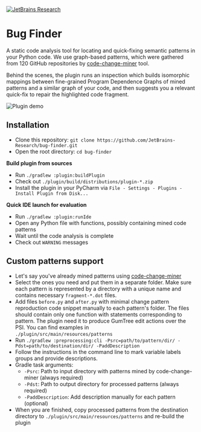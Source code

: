[![JetBrains Research](https://jb.gg/badges/research.svg)](https://confluence.jetbrains.com/display/ALL/JetBrains+on+GitHub)
#  Bug Finder

A static code analysis tool for locating and quick-fixing semantic patterns in your Python code. We use graph-based
patterns, which were gathered from 120 GitHub repositories by
[code-change-miner](https://github.com/JetBrains-Research/code-change-miner)
tool.

Behind the scenes, the plugin runs an inspection which builds isomorphic mappings between fine-grained Program
Dependence Graphs of mined patterns and a similar graph of your code, and then suggests you a relevant quick-fix to
repair the highlighted code fragment.

<img src="https://i.ibb.co/ySN4dcy/presentation.gif" alt="Plugin demo">

## Installation

 - Clone this repository: `git clone https://github.com/JetBrains-Research/bug-finder.git`
 - Open the root directory: `cd bug-finder`
 
**Build plugin from sources**

 - Run `./gradlew :plugin:buildPlugin`
 - Check out `./plugin/build/distributions/plugin-*.zip`
 - Install the plugin in your PyCharm via `File - Settings - Plugins - Install Plugin from Disk...`
 
**Quick IDE launch for evaluation**
 
 - Run `./gradlew :plugin:runIde`
 - Open any Python file with functions, possibly containing mined code patterns 
 - Wait until the code analysis is complete
 - Check out `WARNING` messages

## Custom patterns support

 - Let's say you've already mined patterns using 
 [code-change-miner](https://github.com/JetBrains-Research/code-change-miner)
 - Select the ones you need and put them in a separate folder.
 Make sure each pattern is represented by a directory
 with a unique name and contains necessary `fragment-*.dot` files.
 - Add files `before.py` and `after.py` with minimal change pattern reproduction code snippet
 manually to each pattern's folder. The files should contain only one function with statements corresponding to pattern.
 The plugin need it to produce GumTree edit actions over the PSI. You can find examples in \
 `./plugin/src/main/resources/patterns`
 - Run `./gradlew :preprocessing:cli -Psrc=path/to/pattern/dir/ -Pdst=path/to/destination/dir/ -PaddDescription`
 - Follow the instructions in the command line to mark variable labels groups and provide descriptions.
 - Gradle task arguments: 
   - `-Psrc`: Path to input directory with patterns mined by code-change-miner (always required)
   - `-Pdst`: Path to output directory for processed patterns (always required)
   - `-PaddDescription`: Add description manually for each pattern (optional)
 - When you are finished, copy processed patterns from the
  destination directory to `./plugin/src/main/resources/patterns` and re-build the plugin
